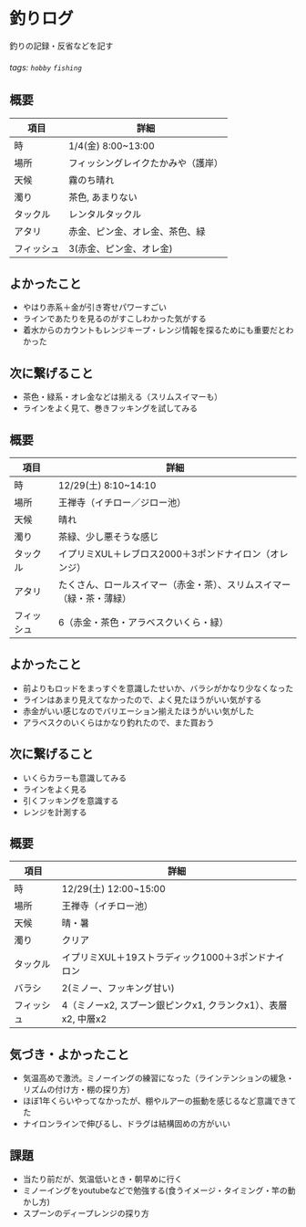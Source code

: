 # 釣りログ
釣りの記録・反省などを記す

###### tags: `hobby` `fishing`


## 概要
項目|詳細|
-|-|
時|1/4(金) 8:00~13:00
場所|フィッシングレイクたかみや（護岸）
天候|霧のち晴れ
濁り|茶色, あまりない
タックル|レンタルタックル
アタリ|赤金、ピン金、オレ金、茶色、緑
フィッシュ|3(赤金、ピン金、オレ金)

## よかったこと
* やはり赤系＋金が引き寄せパワーすごい
* ラインであたりを見るのがすこしわかった気がする
* 着水からのカウントもレンジキープ・レンジ情報を探るためにも重要だとわかった

## 次に繋げること
* 茶色・緑系・オレ金などは揃える（スリムスイマーも）
* ラインをよく見て、巻きフッキングを試してみる


## 概要
項目|詳細|
-|-|
時|12/29(土) 8:10~14:10
場所|王禅寺（イチロー／ジロー池）
天候|晴れ
濁り|茶緑、少し悪そうな感じ
タックル|イプリミXUL＋レブロス2000＋3ポンドナイロン（オレンジ）
アタリ|たくさん、ロールスイマー（赤金・茶）、スリムスイマー（緑・茶・薄緑）
フィッシュ|6（赤金・茶色・アラベスクいくら・緑）

## よかったこと
* 前よりもロッドをまっすぐを意識したせいか、バラシがかなり少なくなった
* ラインはあまり見えてなかったので、よく見たほうがいい気がする
* 赤金がいい感じなのでバリエーション揃えたほうがいい気がした
* アラベスクのいくらはかなり釣れたので、また買おう

## 次に繋げること
* いくらカラーも意識してみる
* ラインをよく見る
* 引くフッキングを意識する
* レンジを計測する

## 概要
項目|詳細|
-|-|
時|12/29(土) 12:00¬15:00
場所|王禅寺（イチロー池）
天候|晴・暑
濁り|クリア
タックル|イプリミXUL＋19ストラディック1000＋3ポンドナイロン
バラシ|2(ミノー、フッキング甘い)
フィッシュ|4（ミノーx2, スプーン銀ピンクx1, クランクx1）、表層x2, 中層x2

## 気づき・よかったこと
* 気温高めで激渋。ミノーイングの練習になった（ラインテンションの緩急・リズムの付け方・棚の探り方）
* ほぼ1年くらいやってなかったが、棚やルアーの振動を感じるなど意識できてた
* ナイロンラインで伸びるし、ドラグは結構固めの方がいい

## 課題
* 当たり前だが、気温低いとき・朝早めに行く
* ミノーイングをyoutubeなどで勉強する(食うイメージ・タイミング・竿の動かし方)
* スプーンのディープレンジの探り方